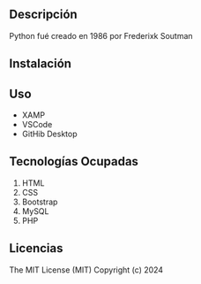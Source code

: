 ## Descripción
Python fué creado en 1986 por Frederixk Soutman
## Instalación

## Uso
- XAMP
- VSCode
- GitHib Desktop
## Tecnologías Ocupadas
1. HTML
2. CSS
3. Bootstrap
4. MySQL
5. PHP
## Licencias
The MIT License (MIT)
Copyright (c) 2024
